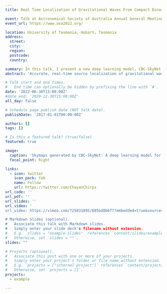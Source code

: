 ```yaml
---
title: Real Time Localization of Gravitational Waves From Compact Binary Coalescences Using Deep Learning [Conference Talk]

event: Talk at Astronomical Society of Australia Annual General Meeting 2022, Hobart
event_url: https://www.asa2022.org/

location: University of Tasmania, Hobart, Tasmania
address:
  street: 
  city: 
  region: 
  postcode: 
  country: 

summary: In this talk, I present a new deep learning model, CBC-SkyNet, which for the first time achieves sky localization of all compact binary coalesces sources using gravitational wave data.
abstract: 'Accurate, real-time source localization of gravitational wave (GW) events is important for electromagnetic follow-up observations of short gamma ray bursts, which follow binary neutron star mergers. Current parameter estimation methods like Markov Chain Monte Carlo (MCMC) and Nested sampling used by the LIGO-Virgo-Kagra collaboration, however, can take anywhere between a few hours to several days to infer the GW source parameter posteriors. Faster, approximately Bayesian methods like Bayestar (Singer and Price, 2016) can localize GWs in around 1 sec, but is less accurate. In this work, we introduce a deep learning model using the Normalizing Flows technique to estimate the sky direction posteriors of all compact binary coalescence (CBC) sources - binary black hole, binary neutron star, and neutron star - black hole mergers at orders of magnitude faster speed of a few milliseconds, at comparable accuracy to existing observed and published results. This is the only deep learning-based model, at the time of writing, that can achieve accurate source localization of all kinds of CBC sources at milli-second latency. We demonstrate the performance of this model on simulated two and three detector CBC signals injected in stationary, Gaussian noise and coloured by advanced LIGO power spectral density. We also discuss the application of this model for rapid estimation of other source parameter posteriors which are important for electromagnetic follow-up, like the masses and distance of the binary system.'

# Talk start and end times.
#   End time can optionally be hidden by prefixing the line with `#`.
date: '2022-06-30T13:00:00Z'
#date_end: '2020-12-30T15:00:00Z'
all_day: false

# Schedule page publish date (NOT talk date).
publishDate: '2017-01-01T00:00:00Z'

authors: []
tags: []

# Is this a featured talk? (true/false)
featured: true

image:
  caption: 'Skymaps generated by CBC-SkyNet: A deep learning model for gravitational wave sky localization of all CBC sources.'
  focal_point: Right

links:
  - icon: twitter
    icon_pack: fab
    name: Follow
    url: https://twitter.com/ChayanChirps
url_code: ''
url_pdf: ''
url_slides: ''
url_video: '
url_video: https://vimeo.com/725831895/685bd8b6f7?embedded=true&source=vimeo_logo&owner=178323738

# Markdown Slides (optional).
#   Associate this talk with Markdown slides.
#   Simply enter your slide deck's filename without extension.
#   E.g. `slides = "example-slides"` references `content/slides/example-slides.md`.
#   Otherwise, set `slides = ""`.
slides: ""

# Projects (optional).
#   Associate this post with one or more of your projects.
#   Simply enter your project's folder or file name without extension.
#   E.g. `projects = ["internal-project"]` references `content/project/deep-learning/index.md`.
#   Otherwise, set `projects = []`.
projects:
  - example

---
```




